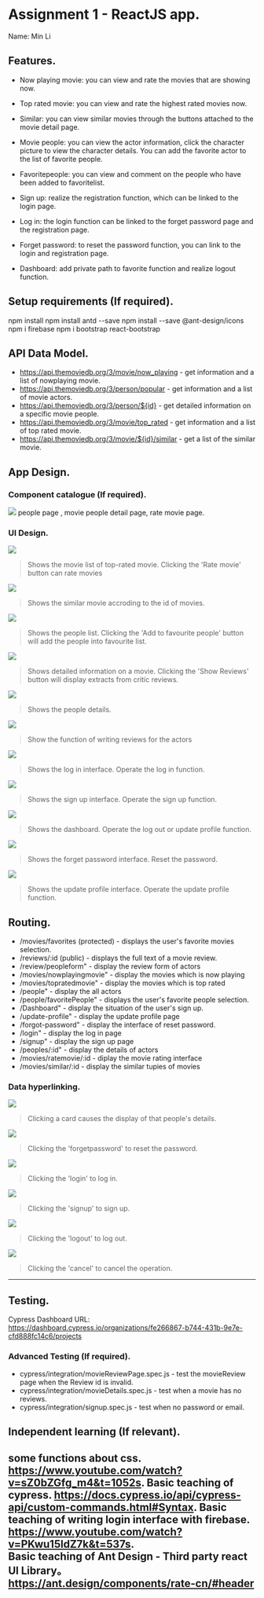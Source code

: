# Assignment 1 - ReactJS app.

Name: Min Li

## Features.
 
+ Now playing movie: you can view and rate the movies that are showing now.

+ Top rated movie: you can view and rate the highest rated movies now.

+ Similar: you can view similar movies through the buttons attached to the movie detail page.

+ Movie people: you can view the actor information, click the character picture to view the character details. You can add the favorite actor to the list of favorite people.

+ Favoritepeople: you can view and comment on the people who have been added to favoritelist.

+ Sign up: realize the registration function, which can be linked to the login page.

+ Log in: the login function can be linked to the forget password page and the registration page.

+ Forget password: to reset the password function, you can link to the login and registration page.

+ Dashboard: add private path to favorite function and realize logout function.

## Setup requirements (If required).
npm install
npm install antd --save
npm install --save @ant-design/icons
npm i firebase
npm i bootstrap react-bootstrap
## API Data Model.



+ https://api.themoviedb.org/3/movie/now_playing - get information and a list of nowplaying movie.
+ https://api.themoviedb.org/3/person/popular -  get information and a list of movie actors.
+ https://api.themoviedb.org/3/person/${id} - get detailed information on a specific movie people.
+ https://api.themoviedb.org/3/movie/top_rated - get information and a list of top rated movie.
+ https://api.themoviedb.org/3/movie/${id}/similar - get a list of the similar movie.

## App Design.

### Component catalogue (If required).

![][stories] people page , movie people detail page, rate movie page.

### UI Design.



![][topratedmovie]
>Shows the movie list of top-rated movie. Clicking the 'Rate movie' button can rate movies

![][similarmovie]
>Shows the similar movie accroding to the id of movies. 

![][people]
>Shows the people list. Clicking the 'Add to favourite people' button will add the people into favourite list.

![][favouritepeople]
>Shows detailed information on a movie. Clicking the 'Show Reviews' button will display extracts from critic reviews.

![][peopledetails]
>Shows the people details. 

![][peopleform]
>Show the function of writing reviews for the actors

![][login]
>Shows the log in interface. Operate the log in function.

![][signup]
>Shows the sign up interface.  Operate the sign up function.

![][dashboard]
>Shows the dashboard. Operate the log out or update profile function.

![][forgetpassword]
>Shows the forget password interface. Reset the password.

![][updateprofile]
>Shows the update profile interface.  Operate the update profile function.

## Routing.



+ /movies/favorites (protected) - displays the user's favorite movies selection.
+ /reviews/:id (public) - displays the full text of a movie review.
+ /review/peopleform" - display the review form of actors
+ /movies/nowplayingmovie" - display the movies which is now playing
+ /movies/topratedmovie" - display the movies which is top rated
+ /people" - display the all actors
+ /people/favoritePeople" - displays the user's favorite people selection.
+ /Dashboard" - display the situation of the user's sign up.
+ /update-profile" - display the update profile page
+ /forgot-password" - display the interface of reset password.
+ /login" - display the log in page
+ /signup" - display the sign up page
+ /peoples/:id" - display the details of actors
+ /movies/ratemovie/:id - diplay the movie rating interface
+ /movies/similar/:id - display the similar tupies of movies


### Data hyperlinking.

![][peoplecardLink]
> Clicking a card causes the display of that people's details.

![][forgetpasswordlink]
>Clicking the 'forgetpassword' to reset the password.

![][loginlink]
>Clicking the 'login' to log in.

![][signuplink]
>Clicking the 'signup' to sign up.

![][logoutlink]
>Clicking the 'logout' to log out.

![][cancellink]
>Clicking the 'cancel' to cancel the operation.
---------------------------------

## Testing.

Cypress Dashboard URL: https://dashboard.cypress.io/organizations/fe266867-b744-431b-9e7e-cfd888fc14c6/projects

### Advanced Testing (If required).



+ cypress/integration/movieReviewPage.spec.js - test the movieReview page when the Review id is invalid. 
+ cypress/integration/movieDetails.spec.js - test when a movie has no reviews.
+ cypress/integration/signup.spec.js - test when no password or email.

## Independent learning (If relevant).

some functions about css.                                        https://www.youtube.com/watch?v=sZ0bZGfg_m4&t=1052s.
Basic teaching of cypress.                                       https://docs.cypress.io/api/cypress-api/custom-commands.html#Syntax.
Basic teaching of writing login interface with firebase.         https://www.youtube.com/watch?v=PKwu15ldZ7k&t=537s.  
Basic teaching of Ant Design - Third party react UI Library。    https://ant.design/components/rate-cn/#header
---------------------------------


[stories]: ./public/storybook.png
[favouritepeople]:./public/favouritepeople.png
[topratedmovie]: ./public/toprated.png
[similarmovie]: ./public/similar.png
[people]: ./public/people.png
[peopledetails]: ./public/peopledetails.png
[login]:./public/login.png
[signup]:./public/signup.png
[dashboard]:./public/dashboard.png
[forgetpassword]:./public/forgetpassword.png
[updateprofile]:./public/updateprofile.png
[peopleform]:./public/peopleform.png
[forgetpasswordlink]:./public/forgetpasswordlink.png
[loginlink]:./public/loginlink.png
[signuplink]:./public/signuplink.png
[logoutlink]:./public/logoutlink.png
[cancellink]:./public/cancellink.png
[peoplecardLink]:./public/peoplecardLink.png


